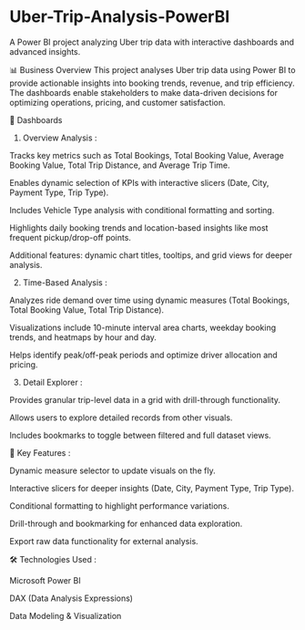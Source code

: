 # Uber-Trip-Analysis-PowerBI
A Power BI project analyzing Uber trip data with interactive dashboards and advanced insights.

📊 Business Overview
This project analyses Uber trip data using Power BI to provide actionable insights into booking trends, revenue, and trip efficiency. The dashboards enable stakeholders to make data-driven decisions for optimizing operations, pricing, and customer satisfaction.

🚀 Dashboards
1. Overview Analysis :
   
Tracks key metrics such as Total Bookings, Total Booking Value, Average Booking Value, Total Trip Distance, and Average Trip Time.

Enables dynamic selection of KPIs with interactive slicers (Date, City, Payment Type, Trip Type).

Includes Vehicle Type analysis with conditional formatting and sorting.

Highlights daily booking trends and location-based insights like most frequent pickup/drop-off points.

Additional features: dynamic chart titles, tooltips, and grid views for deeper analysis.

2. Time-Based Analysis :
   
Analyzes ride demand over time using dynamic measures (Total Bookings, Total Booking Value, Total Trip Distance).

Visualizations include 10-minute interval area charts, weekday booking trends, and heatmaps by hour and day.

Helps identify peak/off-peak periods and optimize driver allocation and pricing.

3. Detail Explorer :
   
Provides granular trip-level data in a grid with drill-through functionality.

Allows users to explore detailed records from other visuals.

Includes bookmarks to toggle between filtered and full dataset views.

🎯 Key Features : 

Dynamic measure selector to update visuals on the fly.

Interactive slicers for deeper insights (Date, City, Payment Type, Trip Type).

Conditional formatting to highlight performance variations.

Drill-through and bookmarking for enhanced data exploration.

Export raw data functionality for external analysis.

🛠️ Technologies Used : 

Microsoft Power BI

DAX (Data Analysis Expressions)

Data Modeling & Visualization
